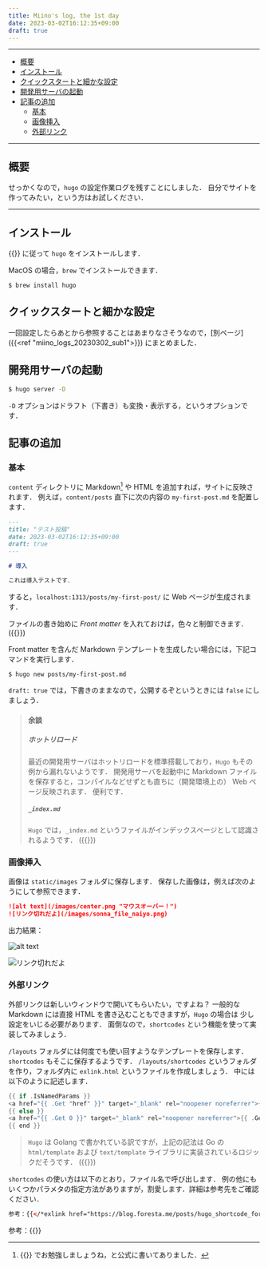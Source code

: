 ```yaml
---
title: Miino's log, the 1st day
date: 2023-03-02T16:12:35+09:00
draft: true
---
```

---
- [概要](#概要)
- [インストール](#インストール)
- [クイックスタートと細かな設定](#クイックスタートと細かな設定)
- [開発用サーバの起動](#開発用サーバの起動)
- [記事の追加](#記事の追加)
  - [基本](#基本)
  - [画像挿入](#画像挿入)
  - [外部リンク](#外部リンク)
---
## 概要

せっかくなので，`hugo` の設定作業ログを残すことにしました．
自分でサイトを作ってみたい，という方はお試しください．

---

## インストール

{{<exlink href="https://gohugo.io/getting-started/quick-start/" text="公式ドキュメント">}} に従って `hugo` をインストールします．

MacOS の場合，`brew` でインストールできます．

```shell
$ brew install hugo
```

## クイックスタートと細かな設定

一回設定したらあとから参照することはあまりなさそうなので，[別ページ]({{<ref "miino_logs_20230302_sub1">}}) にまとめました．

## 開発用サーバの起動

```bash
$ hugo server -D
```

`-D` オプションはドラフト（下書き）も変換・表示する，というオプションです．

## 記事の追加

### 基本
`content` ディレクトリに Markdown[^1] や HTML を追加すれば，サイトに反映されます．
例えば，`content/posts` 直下に次の内容の `my-first-post.md` を配置します．

[^1]: {{<exlink href="https://gohugo.io/content-management/formats/#learn-markdown" text="Learn Markdown">}}
でお勉強しましょうね，と公式に書いてありました．

```markdown
---
title: "テスト投稿"
date: 2023-03-02T16:12:35+09:00
draft: true
---

# 導入

これは導入テストです．


```

すると，`localhost:1313/posts/my-first-post/` に Web ページが生成されます．

ファイルの書き始めに *Front matter* を入れておけば，色々と制御できます．
({{<exlink href="https://gohugo.io/content-management/front-matter/" text="Front matter の公式ドキュメント">}})

Front matter を含んだ Markdown テンプレートを生成したい場合には，下記コマンドを実行します．

```shell
$ hugo new posts/my-first-post.md
```

`draft: true` では，下書きのままなので，公開するぞというときには `false` にしましょう．

> #### 余談
> ##### ホットリロード
> 最近の開発用サーバはホットリロードを標準搭載しており，`Hugo` もその例から漏れないようです．
> 開発用サーバを起動中に Markdown ファイルを保存すると，コンパイルなどせずとも直ちに（開発環境上の） Web ページ反映されます．
> 便利です．
> ##### `_index.md`
> `Hugo` では，`_index.md` というファイルがインデックスページとして認識されるようです．
> ({{<exlink href="https://gohugo.io/content-management/organization/#index-pages-_indexmd" text="公式ドキュメント参照">}})


### 画像挿入
画像は `static/images` フォルダに保存します．
保存した画像は，例えば次のようにして参照できます．

```markdown
![alt text](/images/center.png "マウスオーバー！")
![リンク切れだよ](/images/sonna_file_naiyo.png)
```

出力結果：

![alt text](/images/center.png "マウスオーバー！")

![リンク切れだよ](/images/dummy.png)

### 外部リンク
外部リンクは新しいウィンドウで開いてもらいたい，ですよね？
一般的な Markdown には直接 HTML を書き込むこともできますが，`Hugo` の場合は
少し設定をいじる必要があります．
面倒なので，`shortcodes` という機能を使って実装してみましょう．

`/layouts` フォルダには何度でも使い回すようなテンプレートを保存します．
`shortcodes` もそこに保存するようです．
`/layouts/shortcodes` というフォルダを作り，フォルダ内に `exlink.html` というファイルを作成しましょう．
中には以下のように記述します．

```go
{{ if .IsNamedParams }}
<a href="{{ .Get "href" }}" target="_blank" rel="noopener noreferrer">{{ if .Get "text"}}{{ .Get "text" }}{{ else }}{{ .Get "href"}}{{ end }}</a>
{{ else }}
<a href="{{ .Get 0 }}" target="_blank" rel="noopener noreferrer">{{ .Get 0 }}</a>
{{ end }}
```

> `Hugo` は Golang で書かれている訳ですが，上記の記法は Go の
> `html/template` および `text/template` ライブラリに実装されているロジックだそうです．
> ({{<exlink href="https://gohugo.io/templates/introduction/#example-4-if--else" text="公式ドキュメント">}})

`shortcodes` の使い方は以下のとおり，ファイル名で呼び出します．
例の他にもいくつかパラメタの指定方法がありますが，割愛します．詳細は参考先をご確認ください．

```html
参考：{{</*exlink href="https://blog.foresta.me/posts/hugo_shortcode_for_external_link/" text="Hugoで外部リンクを開くためのshortcodeを作った話"*/>}}
```

参考：{{<exlink href="https://blog.foresta.me/posts/hugo_shortcode_for_external_link/" text="Hugoで外部リンクを開くためのshortcodeを作った話">}}